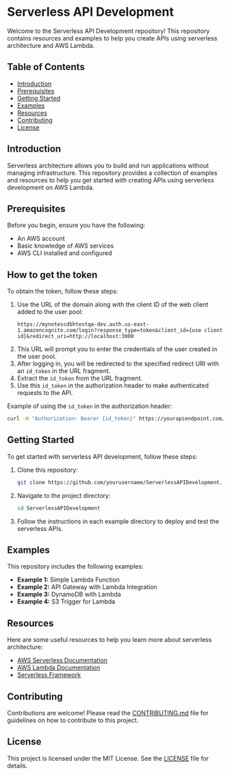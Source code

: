 # Serverless API Development

Welcome to the Serverless API Development repository! This repository contains resources and examples to help you create APIs using serverless architecture and AWS Lambda.

## Table of Contents

- [Introduction](#introduction)
- [Prerequisites](#prerequisites)
- [Getting Started](#getting-started)
- [Examples](#examples)
- [Resources](#resources)
- [Contributing](#contributing)
- [License](#license)

## Introduction

Serverless architecture allows you to build and run applications without managing infrastructure. This repository provides a collection of examples and resources to help you get started with creating APIs using serverless development on AWS Lambda.

## Prerequisites

Before you begin, ensure you have the following:

- An AWS account
- Basic knowledge of AWS services
- AWS CLI installed and configured

## How to get the token

To obtain the token, follow these steps:

1. Use the URL of the domain along with the client ID of the web client added to the user pool:
    ```
    https://mynotescdbhtestqa-dev.auth.us-east-1.amazoncognito.com/login?response_type=token&client_id={use client id}&redirect_uri=http://localhost:3000
    ```
2. This URL will prompt you to enter the credentials of the user created in the user pool.
3. After logging in, you will be redirected to the specified redirect URI with an `id_token` in the URL fragment.
4. Extract the `id_token` from the URL fragment.
5. Use this `id_token` in the authorization header to make authenticated requests to the API.

Example of using the `id_token` in the authorization header:
```sh
curl -H "Authorization: Bearer {id_token}" https://yourapiendpoint.com/resource
```

## Getting Started

To get started with serverless API development, follow these steps:

1. Clone this repository:
    ```sh
    git clone https://github.com/yourusername/ServerlessAPIDevelopment.git
    ```
2. Navigate to the project directory:
    ```sh
    cd ServerlessAPIDevelopment
    ```
3. Follow the instructions in each example directory to deploy and test the serverless APIs.

## Examples

This repository includes the following examples:

- **Example 1:** Simple Lambda Function
- **Example 2:** API Gateway with Lambda Integration
- **Example 3:** DynamoDB with Lambda
- **Example 4:** S3 Trigger for Lambda

## Resources

Here are some useful resources to help you learn more about serverless architecture:

- [AWS Serverless Documentation](https://docs.aws.amazon.com/serverless-application-model/latest/developerguide/what-is-sam.html)
- [AWS Lambda Documentation](https://docs.aws.amazon.com/lambda/latest/dg/welcome.html)
- [Serverless Framework](https://www.serverless.com/)

## Contributing

Contributions are welcome! Please read the [CONTRIBUTING.md](CONTRIBUTING.md) file for guidelines on how to contribute to this project.

## License

This project is licensed under the MIT License. See the [LICENSE](LICENSE) file for details.